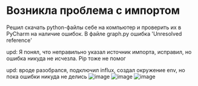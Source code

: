 # Возникла проблема с импортом
Решил скачать python-файлы себе на компьютер и проверить их в PyCharm на наличие ошибок. В файле graph.py ошибка 'Unresolved reference'<br>

upd: Я понял, что неправильно указал источник импорта, исправил, но ошибка никуда не исчезла. Pip тоже не помог

upd: вроде разобрался, подключил influx, создал окружение env, но пока ошибки никуда не делись
![image](https://user-images.githubusercontent.com/86486142/157380138-98ea01df-1cca-429d-8994-b3384f5a49af.png)
![image](https://user-images.githubusercontent.com/86486142/157380178-10fdf30e-a607-44e9-bd88-467296acf6cd.png)
![image](https://user-images.githubusercontent.com/86486142/158333938-d2c338d2-961a-420e-a174-a92653726236.png)

